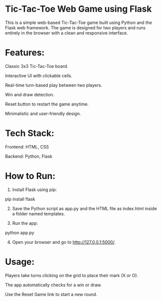 # Tic-Tac-Toe Web Game using Flask

This is a simple web-based Tic-Tac-Toe game built using Python and the Flask web framework. The game is designed for two players and runs entirely in the browser with a clean and responsive interface.

# Features:

Classic 3x3 Tic-Tac-Toe board.

Interactive UI with clickable cells.

Real-time turn-based play between two players.

Win and draw detection.

Reset button to restart the game anytime.

Minimalistic and user-friendly design.


# Tech Stack:

Frontend: HTML, CSS

Backend: Python, Flask


# How to Run:

1. Install Flask using pip:

pip install flask


2. Save the Python script as app.py and the HTML file as index.html inside a folder named templates.


3. Run the app:

python app.py


4. Open your browser and go to http://127.0.0.1:5000/.



# Usage:

Players take turns clicking on the grid to place their mark (X or O).

The app automatically checks for a win or draw.

Use the Reset Game link to start a new round.
